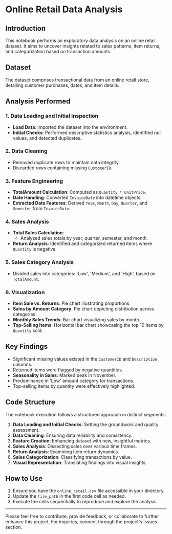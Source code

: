 # Online Retail Data Analysis

## Introduction
This notebook performs an exploratory data analysis on an online retail dataset. It aims to uncover insights related to sales patterns, item returns, and categorization based on transaction amounts.

## Dataset
The dataset comprises transactional data from an online retail store, detailing customer purchases, dates, and item details.

## Analysis Performed

### 1. Data Loading and Initial Inspection
- **Load Data**: Imported the dataset into the environment.
- **Initial Checks**: Performed descriptive statistics analysis, identified null values, and detected duplicates.

### 2. Data Cleaning
- Removed duplicate rows to maintain data integrity.
- Discarded rows containing missing `CustomerID`.

### 3. Feature Engineering
- **TotalAmount Calculation**: Computed as `Quantity * UnitPrice`.
- **Date Handling**: Converted `InvoiceDate` into datetime objects.
- **Extracted Date Features**: Derived `Year`, `Month`, `Day`, `Quarter`, and `Semester` from `InvoiceDate`.

### 4. Sales Analysis
- **Total Sales Calculation**:
  - Analyzed sales totals by year, quarter, semester, and month.
- **Return Analysis**: Identified and categorized returned items where `Quantity` is negative.

### 5. Sales Category Analysis
- Divided sales into categories: 'Low', 'Medium', and 'High', based on `TotalAmount`.

### 6. Visualization
- **Item Sale vs. Returns**: Pie chart illustrating proportions.
- **Sales by Amount Category**: Pie chart depicting distribution across categories.
- **Monthly Sales Trends**: Bar chart visualizing sales by month.
- **Top-Selling Items**: Horizontal bar chart showcasing the top 10 items by `Quantity` sold.

## Key Findings
- Significant missing values existed in the `CustomerID` and `Description` columns.
- Returned items were flagged by negative quantities.
- **Seasonality in Sales**: Marked peak in November.
- Predominance in 'Low' amount category for transactions.
- Top-selling items by quantity were effectively highlighted.

## Code Structure
The notebook execution follows a structured approach in distinct segments:

1. **Data Loading and Initial Checks**: Setting the groundwork and quality assessment.
2. **Data Cleaning**: Ensuring data reliability and consistency.
3. **Feature Creation**: Enhancing dataset with new, insightful metrics.
4. **Sales Analysis**: Dissecting sales over various time frames.
5. **Return Analysis**: Examining item return dynamics.
6. **Sales Categorization**: Classifying transactions by value.
7. **Visual Representation**: Translating findings into visual insights.

## How to Use
1. Ensure you have the `online_retail.csv` file accessible in your directory.
2. Update the `file_path` in the first code cell as needed.
3. Execute the cells sequentially to reproduce and explore the analysis.

---

Please feel free to contribute, provide feedback, or collaborate to further enhance this project. For inquiries, connect through the project's issues section.
